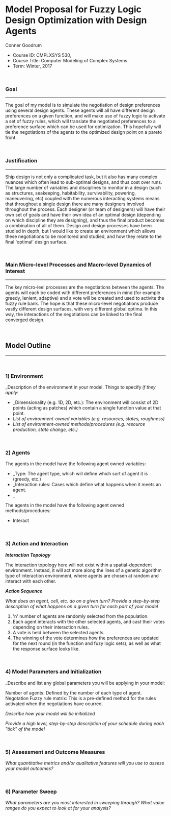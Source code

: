 # Model Proposal for Fuzzy Logic Design Optimization with Design Agents

Conner Goodrum

* Course ID: CMPLXSYS 530,
* Course Title: Computer Modeling of Complex Systems
* Term: Winter, 2017


&nbsp; 
### Goal 
*****
The goal of my model is to simulate the negotiation of design preferences using several design agents. These agents will all have different design preferences on a given function, and will make use of fuzzy logic to activate a set of fuzzy rules, which will translate the negotiated preferences to a preference surface which can be used for optimization. This hopefully will tie the negotiations of the agents to the optimized design point on a pareto front.

&nbsp;  
### Justification
****
Ship design is not only a complicated task, but it also has many complex nuances which often lead to sub-optimal designs, and thus cost over runs. The large number of variables and disciplines to monitor in a design (such as structures, seakeeping, habitability, survivability, powering, maneuvering, etc) coupled with the numerous interacting systems means that throughout a single design there are many designers involved throughout the process. Each designer (or team of designers) will have their own set of goals and have their own idea of an optimal design (depending on which discipline they are designing), and thus the final product becomes a combination of all of them. Design and design processes have been studied in depth, but I would like to create an environment which allows these negotiations to be monitored and studied, and how they relate to the final 'optimal' design surface.

&nbsp; 
### Main Micro-level Processes and Macro-level Dynamics of Interest
****

The key micro-leel processes are the negotiations between the agents. The agents will each be coded with different preferences in mind (for example greedy, lenient, adaptive) and a vote will be created and used to activite the fuzzy rule bank. The hope is that these micro-level negotiations produce vastly different design surfaces, with very different global optima. In this way, the interactions of the negotiations can be linked to the final converged design.


&nbsp; 


## Model Outline
****
&nbsp; 
### 1) Environment
_Description of the environment in your model. Things to specify *if they apply*:

* _Dimensionality (e.g. 1D, 2D, etc.): The environment will consist of 2D points (acting as patches) which contain a single function value at that point.
* _List of environment-owned variables (e.g. resources, states, roughness)_
* _List of environment-owned methods/procedures (e.g. resource production, state change, etc.)_


&nbsp; 

### 2) Agents
 
 The agents in the model have the following agent owned variables:
 
* _Type: The agent type, which will define which sort of agent it is (greedy, etc.)
* _Interaction rules: Cases which define what happens when it meets an agent.
* _

The agents in the model have the following agent owned methods/procedures:

* Interact


&nbsp; 

### 3) Action and Interaction 
 
**_Interaction Topology_**

The interaction topology here will not exist within a spatial-dependent environment. Instead, it will act more along the lines of a genetic algorithm type of interaction environment, where agents are chosen at random and interact with each other.
 
**_Action Sequence_**

_What does an agent, cell, etc. do on a given turn? Provide a step-by-step description of what happens on a given turn for each part of your model_

1. 'n' number of agents are randomly selected from the population.
2. Each agent interacts with the other selected agents, and cast their votes depending on their interaction rules.
3. A vote is held between the selected agents.
4. The winning of the vote determines how the preferences are updated for the next round (in the function and fuzy logic sets), as well as what the response surface looks like.

&nbsp; 
### 4) Model Parameters and Initialization

_Describe and list any global parameters you will be applying in your model:

Number of agents: Defined by the number of each type of agent.
Negotation
Fuzzy rule matrix: This is a pre-defined method for the rules activated when the negotiations have ocurred.

_Describe how your model will be initialized_

_Provide a high level, step-by-step description of your schedule during each "tick" of the model_

&nbsp; 

### 5) Assessment and Outcome Measures

_What quantitative metrics and/or qualitative features will you use to assess your model outcomes?_

&nbsp; 

### 6) Parameter Sweep

_What parameters are you most interested in sweeping through? What value ranges do you expect to look at for your analysis?_
